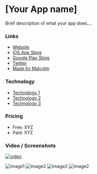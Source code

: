 # [Your App name]
Brief description of what your app does....

### Links
- [Website](http://website.com/)
- [iOS App Store](https://apps.apple.com/us/app/appstorelink)
- [Google Play Store](https://play.google.com/store/apps/details?id=com.appstorelink) 
- [Twitter](https://twitter.com/twittername)
- [Made by Malcolm](https://twitter.com/twittername)

### Technology
- [Technology 1](https://link.com)
- [Technology 2](https://link.com)
- [Technology 3](https://link.com)

### Pricing
- Free: XYZ
- Paid: XYZ

### Video / Screenshots
[![video](imageUrl)](https://youtu.be/videorul "AppName")

![image1](https://image1.link)
![image2](https://image1.link)
![image2](https://image1.link)
![image2](https://image1.link)
